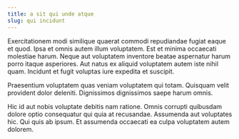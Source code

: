 ```yaml
---
title: a sit qui unde atque
slug: qui incidunt
---
```


Exercitationem modi similique quaerat commodi repudiandae fugiat eaque et quod. Ipsa et omnis autem illum voluptatem. Est et minima occaecati molestiae harum. Neque aut voluptatem inventore beatae aspernatur harum porro itaque asperiores. Aut natus ex aliquid voluptatem autem iste nihil quam. Incidunt et fugit voluptas iure expedita et suscipit.

Praesentium voluptatem quas veniam voluptatem qui totam. Quisquam velit provident dolor deleniti. Dignissimos dignissimos saepe harum omnis.

Hic id aut nobis voluptate debitis nam ratione. Omnis corrupti quibusdam dolore optio consequatur qui quia at recusandae. Assumenda aut voluptates hic. Qui quis ab ipsum. Et assumenda occaecati ea culpa voluptatem autem dolorem.
